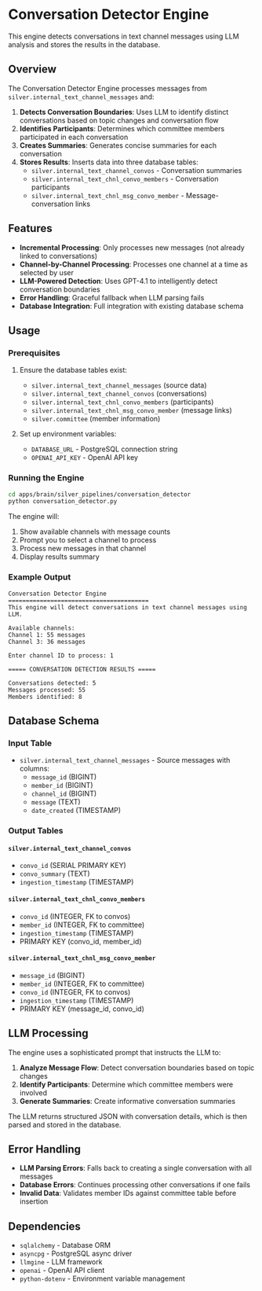 # Conversation Detector Engine

This engine detects conversations in text channel messages using LLM analysis and stores the results in the database.

## Overview

The Conversation Detector Engine processes messages from `silver.internal_text_channel_messages` and:

1. **Detects Conversation Boundaries**: Uses LLM to identify distinct conversations based on topic changes and conversation flow
2. **Identifies Participants**: Determines which committee members participated in each conversation
3. **Creates Summaries**: Generates concise summaries for each conversation
4. **Stores Results**: Inserts data into three database tables:
   - `silver.internal_text_channel_convos` - Conversation summaries
   - `silver.internal_text_chnl_convo_members` - Conversation participants
   - `silver.internal_text_chnl_msg_convo_member` - Message-conversation links

## Features

- **Incremental Processing**: Only processes new messages (not already linked to conversations)
- **Channel-by-Channel Processing**: Processes one channel at a time as selected by user
- **LLM-Powered Detection**: Uses GPT-4.1 to intelligently detect conversation boundaries
- **Error Handling**: Graceful fallback when LLM parsing fails
- **Database Integration**: Full integration with existing database schema

## Usage

### Prerequisites

1. Ensure the database tables exist:
   - `silver.internal_text_channel_messages` (source data)
   - `silver.internal_text_channel_convos` (conversations)
   - `silver.internal_text_chnl_convo_members` (participants)
   - `silver.internal_text_chnl_msg_convo_member` (message links)
   - `silver.committee` (member information)

2. Set up environment variables:
   - `DATABASE_URL` - PostgreSQL connection string
   - `OPENAI_API_KEY` - OpenAI API key

### Running the Engine

```bash
cd apps/brain/silver_pipelines/conversation_detector
python conversation_detector.py
```

The engine will:
1. Show available channels with message counts
2. Prompt you to select a channel to process
3. Process new messages in that channel
4. Display results summary

### Example Output

```
Conversation Detector Engine
========================================
This engine will detect conversations in text channel messages using LLM.

Available channels:
Channel 1: 55 messages
Channel 3: 36 messages

Enter channel ID to process: 1

===== CONVERSATION DETECTION RESULTS =====

Conversations detected: 5
Messages processed: 55
Members identified: 8
```

## Database Schema

### Input Table
- `silver.internal_text_channel_messages` - Source messages with columns:
  - `message_id` (BIGINT)
  - `member_id` (BIGINT)
  - `channel_id` (BIGINT)
  - `message` (TEXT)
  - `date_created` (TIMESTAMP)

### Output Tables

#### `silver.internal_text_channel_convos`
- `convo_id` (SERIAL PRIMARY KEY)
- `convo_summary` (TEXT)
- `ingestion_timestamp` (TIMESTAMP)

#### `silver.internal_text_chnl_convo_members`
- `convo_id` (INTEGER, FK to convos)
- `member_id` (INTEGER, FK to committee)
- `ingestion_timestamp` (TIMESTAMP)
- PRIMARY KEY (convo_id, member_id)

#### `silver.internal_text_chnl_msg_convo_member`
- `message_id` (BIGINT)
- `member_id` (INTEGER, FK to committee)
- `convo_id` (INTEGER, FK to convos)
- `ingestion_timestamp` (TIMESTAMP)
- PRIMARY KEY (message_id, convo_id)

## LLM Processing

The engine uses a sophisticated prompt that instructs the LLM to:

1. **Analyze Message Flow**: Detect conversation boundaries based on topic changes
2. **Identify Participants**: Determine which committee members were involved
3. **Generate Summaries**: Create informative conversation summaries

The LLM returns structured JSON with conversation details, which is then parsed and stored in the database.

## Error Handling

- **LLM Parsing Errors**: Falls back to creating a single conversation with all messages
- **Database Errors**: Continues processing other conversations if one fails
- **Invalid Data**: Validates member IDs against committee table before insertion

## Dependencies

- `sqlalchemy` - Database ORM
- `asyncpg` - PostgreSQL async driver
- `llmgine` - LLM framework
- `openai` - OpenAI API client
- `python-dotenv` - Environment variable management 
